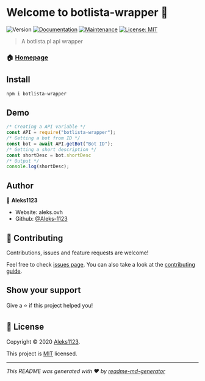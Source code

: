# Welcome to botlista-wrapper 👋
![Version](https://img.shields.io/badge/version-1.0.0-blue.svg?cacheSeconds=2592000)
[![Documentation](https://img.shields.io/badge/documentation-yes-brightgreen.svg)](https://github.com/Aleks-1123/botlista-wrapper#readme)
[![Maintenance](https://img.shields.io/badge/Maintained%3F-yes-green.svg)](https://github.com/Aleks-1123/botlista-wrapper/graphs/commit-activity)
[![License: MIT](https://img.shields.io/github/license/Aleks-1123/botlista-wrapper)](https://github.com/Aleks-1123/botlista-wrapper/blob/master/LICENSE)

> A botlista.pl api wrapper

### 🏠 [Homepage](https://github.com/Aleks-1123/botlista-wrapper#readme)

## Install

```sh
npm i botlista-wrapper
```

## Demo

```javascript
/* Creating a API variable */
const API = require("botlista-wrapper");
/* Getting a bot from ID */
const bot = await API.getBot("Bot ID");
/* Getting a short description */
const shortDesc = bot.shortDesc
/* Output */
console.log(shortDesc);
```

## Author

👤 **Aleks1123**

* Website: aleks.ovh
* Github: [@Aleks-1123](https://github.com/Aleks-1123)

## 🤝 Contributing

Contributions, issues and feature requests are welcome!

Feel free to check [issues page](https://github.com/Aleks-1123/botlista-wrapper/issues). You can also take a look at the [contributing guide](https://github.com/Aleks-1123/botlista-wrapper/blob/master/CONTRIBUTING.md).

## Show your support

Give a ⭐️ if this project helped you!


## 📝 License

Copyright © 2020 [Aleks1123](https://github.com/Aleks-1123).

This project is [MIT](https://github.com/Aleks-1123/botlista-wrapper/blob/master/LICENSE) licensed.

***
_This README was generated with ❤️ by [readme-md-generator](https://github.com/kefranabg/readme-md-generator)_